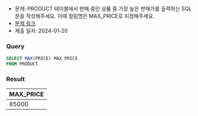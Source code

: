 - 문제: PRODUCT 테이블에서 판매 중인 상품 중 가장 높은 판매가를 출력하는 SQL문을 작성해주세요. 이때 컬럼명은 MAX_PRICE로 지정해주세요.
- [문제 링크](https://school.programmers.co.kr/learn/courses/30/lessons/131697)
- 제출 일자: 2024-01-20

### Query

```sql
SELECT MAX(PRICE) MAX_PRICE
FROM PRODUCT
```

### Result

| MAX_PRICE |
| :-------- |
| 85000     |
